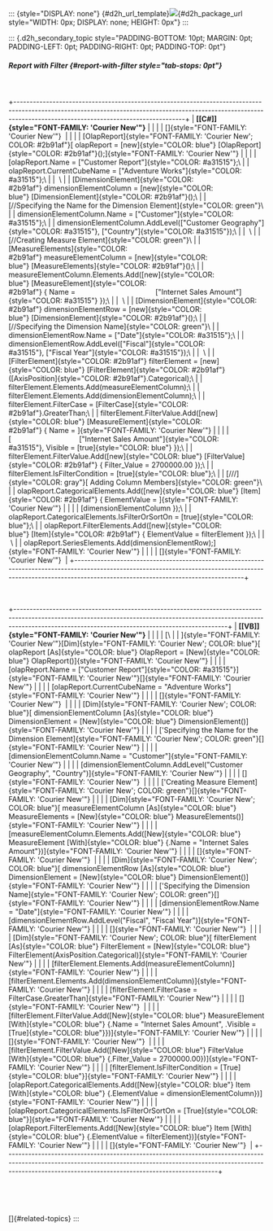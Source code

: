 ::: {style="DISPLAY: none"}
[](ms-xhelp:///?Id=d2h_url_template){#d2h_url_template}![](!package_url!){#d2h_package_url style="WIDTH: 0px; DISPLAY: none; HEIGHT: 0px"}
:::

::: {.d2h_secondary_topic style="PADDING-BOTTOM: 10pt; MARGIN: 0pt; PADDING-LEFT: 0pt; PADDING-RIGHT: 0pt; PADDING-TOP: 0pt"}
##### Report with Filter {#report-with-filter style="tab-stops: 0pt"}

 

+----------------------------------------------------------------------------------------------------------------------------------------------------------------------------------------------------------------+
| **[\[C#\]]{style="FONT-FAMILY: 'Courier New'"}**                                                                                                                                                               |
|                                                                                                                                                                                                                |
| []{style="FONT-FAMILY: 'Courier New'"}                                                                                                                                                                         |
|                                                                                                                                                                                                                |
| [OlapReport]{style="FONT-FAMILY: 'Courier New'; COLOR: #2b91af"}[ olapReport = [new]{style="COLOR: blue"} [OlapReport]{style="COLOR: #2b91af"}();]{style="FONT-FAMILY: 'Courier New'"}                         |
|                                                                                                                                                                                                                |
| [olapReport.Name = [\"Customer Report\"]{style="COLOR: #a31515"};\                                                                                                                                             |
| olapReport.CurrentCubeName = [\"Adventure Works\"]{style="COLOR: #a31515"};\                                                                                                                                   |
|  \                                                                                                                                                                                                             |
| [DimensionElement]{style="COLOR: #2b91af"} dimensionElementColumn = [new]{style="COLOR: blue"} [DimensionElement]{style="COLOR: #2b91af"}();\                                                                  |
| [//Specifying the Name for the Dimension Element]{style="COLOR: green"}\                                                                                                                                       |
| dimensionElementColumn.Name = [\"Customer\"]{style="COLOR: #a31515"};\                                                                                                                                         |
| dimensionElementColumn.AddLevel([\"Customer Geography\"]{style="COLOR: #a31515"}, [\"Country\"]{style="COLOR: #a31515"});\                                                                                     |
|  \                                                                                                                                                                                                             |
| [//Creating Measure Element]{style="COLOR: green"}\                                                                                                                                                            |
| [MeasureElements]{style="COLOR: #2b91af"} measureElementColumn = [new]{style="COLOR: blue"} [MeasureElements]{style="COLOR: #2b91af"}();\                                                                      |
| measureElementColumn.Elements.Add([new]{style="COLOR: blue"} [MeasureElement]{style="COLOR: #2b91af"} { Name =                                        [\"Internet Sales Amount\"]{style="COLOR: #a31515"} });\ |
|  \                                                                                                                                                                                                             |
| [DimensionElement]{style="COLOR: #2b91af"} dimensionElementRow = [new]{style="COLOR: blue"} [DimensionElement]{style="COLOR: #2b91af"}();\                                                                     |
| [//Specifying the Dimension Name]{style="COLOR: green"}\                                                                                                                                                       |
| dimensionElementRow.Name = [\"Date\"]{style="COLOR: #a31515"};\                                                                                                                                                |
| dimensionElementRow.AddLevel([\"Fiscal\"]{style="COLOR: #a31515"}, [\"Fiscal Year\"]{style="COLOR: #a31515"});\                                                                                                |
|  \                                                                                                                                                                                                             |
| [FilterElement]{style="COLOR: #2b91af"} filterElement = [new]{style="COLOR: blue"} [FilterElement]{style="COLOR: #2b91af"}([AxisPosition]{style="COLOR: #2b91af"}.Categorical);\                               |
| filterElement.Elements.Add(measureElementColumn);\                                                                                                                                                             |
| filterElement.Elements.Add(dimensionElementColumn);\                                                                                                                                                           |
| filterElement.FilterCase = [FilterCase]{style="COLOR: #2b91af"}.GreaterThan;\                                                                                                                                  |
| filterElement.FilterValue.Add([new]{style="COLOR: blue"} [MeasureElement]{style="COLOR: #2b91af"} { Name = ]{style="FONT-FAMILY: 'Courier New'"}                                                               |
|                                                                                                                                                                                                                |
| [                                  [\"Internet Sales Amount\"]{style="COLOR: #a31515"}, Visible = [true]{style="COLOR: blue"} });\                                                                             |
| filterElement.FilterValue.Add([new]{style="COLOR: blue"} [FilterValue]{style="COLOR: #2b91af"} { Filter_Value = 2700000.00 });\                                                                                |
| filterElement.IsFilterCondition = [true]{style="COLOR: blue"};\                                                                                                                                                |
| [///]{style="COLOR: gray"}[ Adding Column Members]{style="COLOR: green"}\                                                                                                                                      |
| olapReport.CategoricalElements.Add([new]{style="COLOR: blue"} [Item]{style="COLOR: #2b91af"} { ElementValue = ]{style="FONT-FAMILY: 'Courier New'"}                                                            |
|                                                                                                                                                                                                                |
| [dimensionElementColumn });\                                                                                                                                                                                   |
| olapReport.CategoricalElements.IsFilterOrSortOn = [true]{style="COLOR: blue"};\                                                                                                                                |
| olapReport.FilterElements.Add([new]{style="COLOR: blue"} [Item]{style="COLOR: #2b91af"} { ElementValue = filterElement });\                                                                                    |
|  \                                                                                                                                                                                                             |
| olapReport.SeriesElements.Add(dimensionElementRow);]{style="FONT-FAMILY: 'Courier New'"}                                                                                                                       |
|                                                                                                                                                                                                                |
| []{style="FONT-FAMILY: 'Courier New'"}                                                                                                                                                                         |
+----------------------------------------------------------------------------------------------------------------------------------------------------------------------------------------------------------------+

 

+-----------------------------------------------------------------------------------------------------------------------------------------------------------------------------------------------------------------------------+
| **[\[VB\]]{style="FONT-FAMILY: 'Courier New'"}**                                                                                                                                                                            |
|                                                                                                                                                                                                                             |
| [\                                                                                                                                                                                                                          |
| ]{style="FONT-FAMILY: 'Courier New'"}[Dim]{style="FONT-FAMILY: 'Courier New'; COLOR: blue"}[ olapReport [As]{style="COLOR: blue"} OlapReport = [New]{style="COLOR: blue"} OlapReport()]{style="FONT-FAMILY: 'Courier New'"} |
|                                                                                                                                                                                                                             |
| [olapReport.Name = [\"Customer Report\"]{style="COLOR: #a31515"}]{style="FONT-FAMILY: 'Courier New'"}[]{style="FONT-FAMILY: 'Courier New'"}                                                                                 |
|                                                                                                                                                                                                                             |
| [olapReport.CurrentCubeName = \"Adventure Works\"]{style="FONT-FAMILY: 'Courier New'"}                                                                                                                                      |
|                                                                                                                                                                                                                             |
| []{style="FONT-FAMILY: 'Courier New'"}                                                                                                                                                                                      |
|                                                                                                                                                                                                                             |
| [Dim]{style="FONT-FAMILY: 'Courier New'; COLOR: blue"}[ dimensionElementColumn [As]{style="COLOR: blue"} DimensionElement = [New]{style="COLOR: blue"} DimensionElement()]{style="FONT-FAMILY: 'Courier New'"}              |
|                                                                                                                                                                                                                             |
| [\'Specifying the Name for the Dimension Element]{style="FONT-FAMILY: 'Courier New'; COLOR: green"}[]{style="FONT-FAMILY: 'Courier New'"}                                                                                   |
|                                                                                                                                                                                                                             |
| [dimensionElementColumn.Name = \"Customer\"]{style="FONT-FAMILY: 'Courier New'"}                                                                                                                                            |
|                                                                                                                                                                                                                             |
| [dimensionElementColumn.AddLevel(\"Customer Geography\", \"Country\")]{style="FONT-FAMILY: 'Courier New'"}                                                                                                                  |
|                                                                                                                                                                                                                             |
| []{style="FONT-FAMILY: 'Courier New'"}                                                                                                                                                                                      |
|                                                                                                                                                                                                                             |
| [\'Creating Measure Element]{style="FONT-FAMILY: 'Courier New'; COLOR: green"}[]{style="FONT-FAMILY: 'Courier New'"}                                                                                                        |
|                                                                                                                                                                                                                             |
| [Dim]{style="FONT-FAMILY: 'Courier New'; COLOR: blue"}[ measureElementColumn [As]{style="COLOR: blue"} MeasureElements = [New]{style="COLOR: blue"} MeasureElements()]{style="FONT-FAMILY: 'Courier New'"}                  |
|                                                                                                                                                                                                                             |
| [measureElementColumn.Elements.Add([New]{style="COLOR: blue"} MeasureElement [With]{style="COLOR: blue"} {.Name = \"Internet Sales Amount\"})]{style="FONT-FAMILY: 'Courier New'"}                                          |
|                                                                                                                                                                                                                             |
| []{style="FONT-FAMILY: 'Courier New'"}                                                                                                                                                                                      |
|                                                                                                                                                                                                                             |
| [Dim]{style="FONT-FAMILY: 'Courier New'; COLOR: blue"}[ dimensionElementRow [As]{style="COLOR: blue"} DimensionElement = [New]{style="COLOR: blue"} DimensionElement()]{style="FONT-FAMILY: 'Courier New'"}                 |
|                                                                                                                                                                                                                             |
| [\'Specifying the Dimension Name]{style="FONT-FAMILY: 'Courier New'; COLOR: green"}[]{style="FONT-FAMILY: 'Courier New'"}                                                                                                   |
|                                                                                                                                                                                                                             |
| [dimensionElementRow.Name = \"Date\"]{style="FONT-FAMILY: 'Courier New'"}                                                                                                                                                   |
|                                                                                                                                                                                                                             |
| [dimensionElementRow.AddLevel(\"Fiscal\", \"Fiscal Year\")]{style="FONT-FAMILY: 'Courier New'"}                                                                                                                             |
|                                                                                                                                                                                                                             |
| []{style="FONT-FAMILY: 'Courier New'"}                                                                                                                                                                                      |
|                                                                                                                                                                                                                             |
| [Dim]{style="FONT-FAMILY: 'Courier New'; COLOR: blue"}[ filterElement [As]{style="COLOR: blue"} FilterElement = [New]{style="COLOR: blue"} FilterElement(AxisPosition.Categorical)]{style="FONT-FAMILY: 'Courier New'"}     |
|                                                                                                                                                                                                                             |
| [filterElement.Elements.Add(measureElementColumn)]{style="FONT-FAMILY: 'Courier New'"}                                                                                                                                      |
|                                                                                                                                                                                                                             |
| [filterElement.Elements.Add(dimensionElementColumn)]{style="FONT-FAMILY: 'Courier New'"}                                                                                                                                    |
|                                                                                                                                                                                                                             |
| [filterElement.FilterCase = FilterCase.GreaterThan]{style="FONT-FAMILY: 'Courier New'"}                                                                                                                                     |
|                                                                                                                                                                                                                             |
| []{style="FONT-FAMILY: 'Courier New'"}                                                                                                                                                                                      |
|                                                                                                                                                                                                                             |
| [filterElement.FilterValue.Add([New]{style="COLOR: blue"} MeasureElement [With]{style="COLOR: blue"} {.Name = \"Internet Sales Amount\", .Visible = [True]{style="COLOR: blue"}})]{style="FONT-FAMILY: 'Courier New'"}      |
|                                                                                                                                                                                                                             |
| []{style="FONT-FAMILY: 'Courier New'"}                                                                                                                                                                                      |
|                                                                                                                                                                                                                             |
| [filterElement.FilterValue.Add([New]{style="COLOR: blue"} FilterValue [With]{style="COLOR: blue"} {.Filter_Value = 2700000.00})]{style="FONT-FAMILY: 'Courier New'"}                                                        |
|                                                                                                                                                                                                                             |
| [filterElement.IsFilterCondition = [True]{style="COLOR: blue"}]{style="FONT-FAMILY: 'Courier New'"}                                                                                                                         |
|                                                                                                                                                                                                                             |
| [olapReport.CategoricalElements.Add([New]{style="COLOR: blue"} Item [With]{style="COLOR: blue"} {.ElementValue = dimensionElementColumn})]{style="FONT-FAMILY: 'Courier New'"}                                              |
|                                                                                                                                                                                                                             |
| [olapReport.CategoricalElements.IsFilterOrSortOn = [True]{style="COLOR: blue"}]{style="FONT-FAMILY: 'Courier New'"}                                                                                                         |
|                                                                                                                                                                                                                             |
| [olapReport.FilterElements.Add([New]{style="COLOR: blue"} Item [With]{style="COLOR: blue"} {.ElementValue = filterElement})]{style="FONT-FAMILY: 'Courier New'"}                                                            |
|                                                                                                                                                                                                                             |
| []{style="FONT-FAMILY: 'Courier New'"}                                                                                                                                                                                      |
+-----------------------------------------------------------------------------------------------------------------------------------------------------------------------------------------------------------------------------+

 

 

[]{#related-topics}
:::
